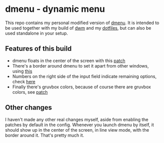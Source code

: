 # dmenu - dynamic menu

This repo contains my personal modified version of [dmenu](https://tools.suckless.org/dmenu). It is intended to be used together with my build of [dwm](https://github.com/MasterMax13124/dwm) and my [dotfiles](https://github.com/MasterMax13124/dotfiles), but can also be used standalone in your setup.

## Features of this build

- dmenu floats in the center of the screen with this [patch](https://tools.suckless.org/dmenu/patches/center/)
- There's a border around dmenu to set it apart from other windows, using [this](https://tools.suckless.org/dmenu/patches/border/)
- Numbers on the right side of the input field indicate remaining options, check [here](https://tools.suckless.org/dmenu/patches/numbers/)
- Finally there's gruvbox colors, because of course there are gruvbox colors, see [patch](https://tools.suckless.org/dmenu/patches/gruvbox/)
	
## Other changes

I haven't made any other real changes myself, aside from enabling the patches by default in the config. Whenever you launch dmenu by itself, it should show up in the center of the screen, in line view mode, with the border around it. That's pretty much it.
